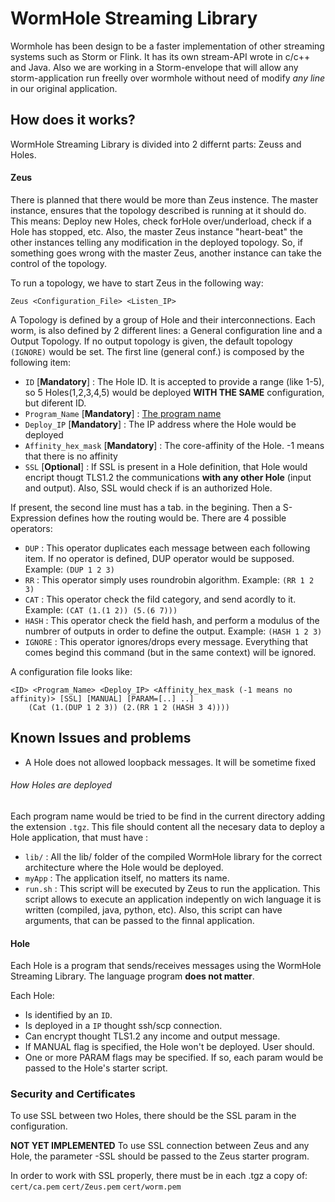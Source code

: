 WormHole Streaming Library
==========================

Wormhole has been design to be a faster implementation of other streaming systems such as Storm or Flink.
It has its own stream-API wrote in c/c++ and Java.
Also we are working in a Storm-envelope that will allow any storm-application run freelly over wormhole without need of modify *any line* in our original application.

## How does it works?

WormHole Streaming Library is divided into 2 differnt parts: Zeuss and Holes.

#### Zeus
There is planned that there would be more than Zeus instence.
The master instance, ensures that the topology described is running at it should do. This means: Deploy new Holes, check forHole over/underload, check if a Hole has stopped, etc.
Also, the master Zeus instance "heart-beat" the other instances telling any modification in the deployed topology. So, if something goes wrong with the master Zeus, another instance can take the control of the topology.

To run a topology, we have to start Zeus in the following way:

```
Zeus <Configuration_File> <Listen_IP>
```

A Topology is defined by a group of Hole and their interconnections.
Each worm, is also defined by 2 different lines: a General configuration line and a Output Topology. If no output topology is given, the default topology `(IGNORE)` would be set.
The first line (general conf.) is composed by the following item:
- `ID`                  [**Mandatory**] : The Hole ID. It is accepted to provide a range (like 1-5), so 5 Holes(1,2,3,4,5) would be deployed **WITH THE SAME** configuration, but diferent ID.
- `Program_Name`        [**Mandatory**] : [The program name](#how-Holes-are-deployed)
- `Deploy_IP`           [**Mandatory**] : The IP address where the Hole would be deployed
- `Affinity_hex_mask`   [**Mandatory**] : The core-affinity of the Hole. -1 means that there is no affinity
- `SSL`                 [**Optional**]  : If SSL is present in a Hole definition, that Hole would encript thougt TLS1.2 the communications **with any other Hole** (input and output). Also, SSL would check if is an authorized Hole.

If present, the second line must has a tab. in the begining. Then a S-Expression defines how the routing would be. There are 4 possible operators:
- `DUP`    : This operator duplicates each message between each following item. If no operator is defined, DUP operator would be supposed. Example: `(DUP 1 2 3)`
- `RR`     : This operator simply uses roundrobin algorithm. Example: `(RR 1 2 3)`
- `CAT`    : This operator check the fild category, and send acordly to it. Example: `(CAT (1.(1 2)) (5.(6 7)))`
- `HASH`   : This operator check the field hash, and perform a modulus of the numbrer of outputs in order to define the output. Example: `(HASH 1 2 3)`
- `IGNORE` : This operator ignores/drops every message. Everything that comes begind this command (but in the same context) will be ignored. 


A configuration file looks like:
```
<ID> <Program_Name> <Deploy_IP> <Affinity_hex_mask (-1 means no affinity)> [SSL] [MANUAL] [PARAM=[..] ..]
	(Cat (1.(DUP 1 2 3)) (2.(RR 1 2 (HASH 3 4))))
```

## Known Issues and problems
- A Hole does not allowed loopback messages. It will be sometime fixed

###### How Holes are deployed
Each program name would be tried to be find in the current directory adding the extension `.tgz`. This file should content all the necesary data to deploy a Hole application, that must have :
- `lib/`    : All the lib/ folder of the compiled WormHole library for the correct architecture where the Hole would be deployed.
- `myApp`   : The application itself, no matters its name.
- `run.sh`  : This script will be executed by Zeus to run the application. This script allows to execute an application indepently on wich language it is written (compiled, java, python, etc). Also, this script can have arguments, that can be passed to the finnal application.

#### Hole
Each Hole is a program that sends/receives messages using the WormHole Streaming Library. The language program **does not matter**.

Each Hole:
- Is identified by an `ID`.
- Is deployed in a `IP` thought ssh/scp connection.
- Can encrypt thought TLS1.2 any income and output message.
- If MANUAL flag is specified, the Hole won't be deployed. User should.
- One or more PARAM flags may be specified. If so, each param would be passed to the Hole's starter script.

### Security and Certificates

To use SSL between two Holes, there should be the SSL param in the configuration.

**NOT YET IMPLEMENTED** To use SSL connection between Zeus and any Hole, the parameter -SSL should be passed to the Zeus starter program.

In order to work with SSL properly, there must be in each .tgz a copy of: `cert/ca.pem` `cert/Zeus.pem` `cert/worm.pem`


